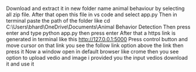 Download and extract it in new folder name animal behaviour by selecting all zip file.
After that open this file in vs code and select app.py
Then in terminal paste the path of the folder like cd C:\Users\bhard\OneDrive\Documents\Animal Behavior Detection
Then press enter and type python app.py then press enter
After that a https link is generated in terminal like this  http://127.0.0.1:5000
Press control button and move cursor on that link you see the follow link option above the link then press it 
Now a window open in default browser like crome then you see option to upload vedio and image i provided you the input vedios download it and use it
